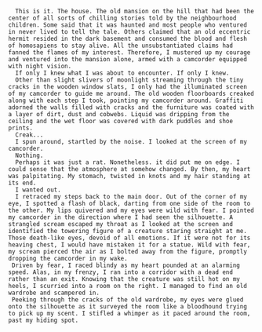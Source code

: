       This is it. The house. The old mansion on the hill that had been the center of all sorts of chilling stories told by the neighbourhood children. Some said that it was haunted and most people who ventured in never lived to tell the tale. Others claimed that an old eccentric hermit resided in the dark basement and consumed the blood and flesh of homosapiens to stay alive. All the unsubstantiated claims had fanned the flames of my interest. Therefore, I mustered up my courage and ventured into the mansion alone, armed with a camcorder equipped with night vision.
      If only I knew what I was about to encounter. If only I knew.
      Other than slight slivers of moonlight streaming through the tiny cracks in the wooden window slats, I only had the illuminated screen of my camcorder to guide me around. The old wooden floorboards creaked along with each step I took, pointing my camcorder around. Graffiti adorned the walls filled with cracks and the furniture was coated with a layer of dirt, dust and cobwebs. Liquid was dripping from the ceiling and the wet floor was covered with dark puddles and shoe prints.
      Creak...
      I spun around, startled by the noise. I looked at the screen of my camcorder.
      Nothing.
      Perhaps it was just a rat. Nonetheless. it did put me on edge. I could sense that the atmosphere at somehow changed. By then, my heart was palpitating. My stomach, twisted in knots and my hair standing at its end.
      I wanted out.
      I retraced my steps back to the main door. Out of the corner of my eye, I spotted a flash of black, darting from one side of the room to the other. My lips quivered and my eyes were wild with fear. I pointed my camcorder in the direction where I had seen the silhouette. A strangled scream escaped my throat as I looked at the screen and identified the towering figure of a creature staring straight at me. Those death-like eyes, devoid of all emotions. If it were not for its heaving chest, I would have mistaken it for a statue. Wild with fear, my scream pierced the air as I bolted away from the figure, promptly dropping the camcorder in my wake.
     Driven by fear, I raced blindy as my heart pounded at an alarming speed. Alas, in my frenzy, I ran into a corridor with a dead end rather than an exit. Knowing that the creature was still hot on my heels, I scurried into a room on the right. I managed to find an old wardrobe and scampered in.
     Peeking through the cracks of the old wardrobe, my eyes were glued onto the silhouette as it surveyed the room like a bloodhound trying to pick up my scent. I stifled a whimper as it paced around the room, past my hiding spot.
    
